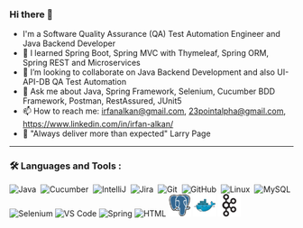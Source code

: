 ### Hi there 👋
- I'm a Software Quality Assurance (QA) Test Automation Engineer and Java Backend Developer
- 🌱 I learned Spring Boot, Spring MVC with Thymeleaf, Spring ORM, Spring REST and Microservices
- 👯 I’m looking to collaborate on Java Backend Development and also UI-API-DB QA Test Automation
- 💬 Ask me about Java, Spring Framework, Selenium, Cucumber BDD Framework, Postman, RestAssured, JUnit5 
- 📫 How to reach me: irfanalkan@gmail.com, 23pointalpha@gmail.com, https://www.linkedin.com/in/irfan-alkan/
- :speech_balloon: "Always deliver more than expected" Larry Page

<!-- <img src="https://github-readme-stats.vercel.app/api?username=irfanalkan23&show_icons=true"/>
<img src="https://github-readme-stats.vercel.app/api/top-langs?username=irfanalkan23"/> -->
---

### :hammer_and_wrench: Languages and Tools :

<div>
<img height=40 src="https://cdn.jsdelivr.net/gh/devicons/devicon/icons/java/java-original.svg" title="Java" alt="Java" width="40" height="40"/>&nbsp;
<img height=40 src="https://cdn.jsdelivr.net/gh/devicons/devicon/icons/cucumber/cucumber-plain.svg" title="Cucumber" alt="Cucumber" width="40" height="40"/>&nbsp;
<img height=40 src="https://cdn.jsdelivr.net/gh/devicons/devicon/icons/intellij/intellij-original.svg" title="IntelliJ" alt="IntelliJ" width="40" height="40"/>&nbsp;
<img height=40 src="https://cdn.jsdelivr.net/gh/devicons/devicon/icons/jira/jira-original.svg" title="Jira" alt="Jira" width="40" height="40"/>&nbsp;
<img height=40 src="https://cdn.jsdelivr.net/gh/devicons/devicon/icons/git/git-original.svg" title="Git" alt="Git" width="40" height="40"/>&nbsp;
<img height=40 src="https://cdn.jsdelivr.net/gh/devicons/devicon/icons/github/github-original.svg" title="GitHub" alt="GitHub" width="40" height="40"/>&nbsp;
<img height=40 src="https://cdn.jsdelivr.net/gh/devicons/devicon/icons/linux/linux-original.svg" title="Linux" alt="Linux" width="40" height="40"/>&nbsp;
<img height=40 src="https://cdn.jsdelivr.net/gh/devicons/devicon/icons/mysql/mysql-original.svg" title="MySQL" alt="MySQL" width="40" height="40"/>&nbsp;
<img height=40 src="https://cdn.jsdelivr.net/gh/devicons/devicon/icons/selenium/selenium-original.svg" title="Selenium" alt="Selenium" width="40" height="40"/>
<img height=40 src="https://cdn.jsdelivr.net/gh/devicons/devicon/icons/vscode/vscode-original.svg" title="VS Code" alt="VS Code" width="40" height="40"/>
<img height=40 src="https://cdn.jsdelivr.net/gh/devicons/devicon/icons/spring/spring-original.svg" title="Spring" alt="Spring" width="40" height="40"/>
<img height=40 src="https://cdn.jsdelivr.net/gh/devicons/devicon/icons/html5/html5-original.svg" title="HTML" alt="HTML" width="40" height="40"/>
<img height=40 src="https://github.com/devicons/devicon/blob/v2.15.1/icons/postgresql/postgresql-original.svg" title="PostgreSQL" alt="PostgreSQL" width="40" height="40"/>
<img height=40 src="https://github.com/devicons/devicon/blob/v2.15.1/icons/docker/docker-original.svg" title="Docker" alt="Docker" width="40" height="40"/>
<img height=40 src="https://github.com/devicons/devicon/blob/v2.15.1/icons/apachekafka/apachekafka-original.svg" title="Kafka" alt="Kafka" width="40" height="40"/>  
<div>
  
<!--
**irfanalkan23/irfanalkan23** is a ✨ _special_ ✨ repository because its `README.md` (this file) appears on your GitHub profile.

Here are some ideas to get you started:

- 🔭 I’m currently working on Patika.dev Java & QA tasks
- 🌱 I’m currently learning advanced API Test Automation framework
- 👯 I’m looking to collaborate on UI-API-DB QA Test Automation
- 🤔 I’m looking for help with ...
- 💬 Ask me about ...
- 📫 How to reach me: ...
- 😄 Pronouns: ...
- ⚡ Fun fact: ...
-->
